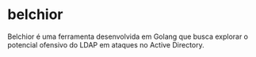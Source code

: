 # belchior
Belchior é uma ferramenta desenvolvida em Golang que busca explorar o potencial ofensivo do LDAP em ataques no Active Directory.
